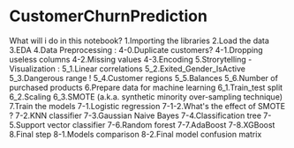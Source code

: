 # CustomerChurnPrediction
What will i do in this notebook?
1.Importing the libraries
2.Load the data
3.EDA
4.Data Preprocessing :
4-0.Duplicate customers?
4-1.Dropping useless columns
4-2.Missing values
4-3.Encoding
5.Strorytelling - Visualization :
5_1.Linear correlations
5_2.Exited_Gender_IsActive
5_3.Dangerous range !
5_4.Customer regions
5_5.Balances
5_6.Number of purchased products
6.Prepare data for machine learning
6_1.Train_test split
6_2.Scaling
6_3.SMOTE (a.k.a. synthetic minority over-sampling technique)
7.Train the models
7-1.Logistic regression
7-1-2.What's the effect of SMOTE ?
7-2.KNN classifier
7-3.Gaussian Naive Bayes
7-4.Classification tree
7-5.Support vector classifier
7-6.Random forest
7-7.AdaBoost
7-8.XGBoost
8.Final step
8-1.Models comparison
8-2.Final model confusion matrix
